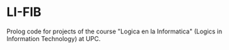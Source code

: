 # LI-FIB

Prolog code for projects of the course "Logica en la Informatica" (Logics in Information Technology) at UPC.
